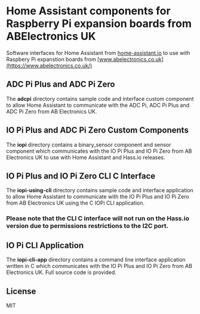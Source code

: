 # Home Assistant components for Raspberry Pi expansion boards from ABElectronics UK

Software interfaces for Home Assistant from [home-assistant.io](https://home-assistant.io/) to use with Raspbery Pi expanstion boards from [www.abelectronics.co.uk](https://www.abelectronics.co.uk/)

## ADC Pi Plus and ADC Pi Zero
The **adcpi** directory contains sample code and interface custom component to allow Home Assistant to communicate with the ADC Pi, ADC Pi Plus and ADC Pi Zero from AB Electronics UK.

## IO Pi Plus and ADC Pi Zero Custom Components
The **iopi** directory contains a binary_sensor component and sensor component which  communicates with the IO Pi Plus and IO Pi Zero from AB Electronics UK to use with Home Assistant and Hass.io releases.

## IO Pi Plus and IO Pi Zero CLI C Interface
The **iopi-using-cli** directory contains sample code and interface application to allow Home Assistant to communicate with the IO Pi Plus and IO Pi Zero from AB Electronics UK using the C IOPi CLI application.
### Please note that the CLI C interface will not run on the Hass.io version due to permissions restrictions to the I2C port.


## IO Pi CLI Application
The **iopi-cli-app** directory contains a command line interface application written in C which  communicates with the IO Pi Plus and IO Pi Zero from AB Electronics UK. Full source code is provided.

## License
MIT